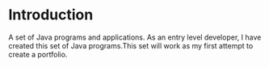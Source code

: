 # Introduction
A set of Java programs and applications. As an entry level developer, I have created this set of Java programs.This set will work as my first attempt to create a portfolio.
